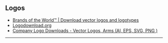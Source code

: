 ## Logos
- [Brands of the World™ | Download vector logos and logotypes](https://www.brandsoftheworld.com/)
- [Logodownload.org](https://logodownload.org/)
- [Company Logo Downloads - Vector Logos, Arms (AI, EPS, SVG, PNG )](http://www.logoeps.net/)
---